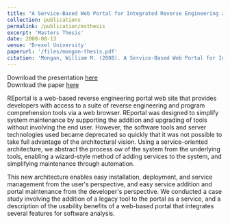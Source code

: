```yaml
---
title: "A Service-Based Web Portal for Integrated Reverse Engineering and Program Comprehension"
collection: publications
permalink: /publication/msthesis
excerpt: 'Masters Thesis'
date: 2008-08-13
venue: 'Drexel University'
paperurl: '/files/mongan-thesis.pdf'
citation: 'Mongan, William M. (2008). A Service-Based Web Portal for Integrated Reverse Engineering and Program Comprehension.  MS Thesis, Drexel University.'
---
```

Download the presentation [here](/files/mongan-thesis-presentation.pdf)  
Download the paper [here](/files/mongan-thesis.pdf)

REportal is a web-based reverse engineering portal web site that provides developers with access to a suite of reverse engineering and program comprehension tools via a web browser. REportal was designed to simplify system maintenance by supporting the addition and upgrading of tools without involving the end user. However, the software tools and server technologies used became deprecated so quickly that it was not possible to take full advantage of the architectural vision.  Using a service-oriented architecture, we abstract the process ow of the system from the underlying tools, enabling a wizard-style method of adding services to the system, and simplifying maintenance through automation.

This new architecture enables easy installation, deployment, and service management from the
user's perspective, and easy service addition and portal maintenance from the developer's perspective. We conducted a case study involving the addition of a legacy tool to the portal as a service, and a description of the usability benefits of a web-based portal that integrates several features for software analysis.